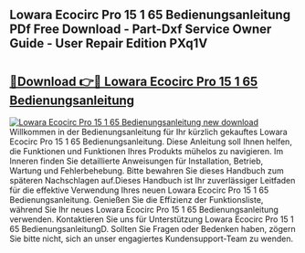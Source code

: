 ## Lowara Ecocirc Pro 15 1 65 Bedienungsanleitung PDf Free Download - Part-Dxf Service Owner Guide - User Repair Edition PXq1V

# <h2><a href="http://df35ruh.blite.top/?on=Lowara+Ecocirc+Pro+15+1+65+Bedienungsanleitung">🔗Download 👉🔴 Lowara Ecocirc Pro 15 1 65 Bedienungsanleitung</a></h2>

[![Lowara Ecocirc Pro 15 1 65 Bedienungsanleitung new download](https://i.imgur.com/lujVjoI.png)](http://df35ruh.blite.top/?on=Lowara+Ecocirc+Pro+15+1+65+Bedienungsanleitung)
Willkommen in der Bedienungsanleitung für Ihr kürzlich gekauftes Lowara Ecocirc Pro 15 1 65 Bedienungsanleitung. Diese Anleitung soll Ihnen helfen, die Funktionen und Funktionen Ihres Produkts mühelos zu navigieren. Im Inneren finden Sie detaillierte Anweisungen für Installation, Betrieb, Wartung und Fehlerbehebung. Bitte bewahren Sie dieses Handbuch zum späteren Nachschlagen auf.Dieses Handbuch ist Ihr zuverlässiger Leitfaden für die effektive Verwendung Ihres neuen Lowara Ecocirc Pro 15 1 65 Bedienungsanleitung. Genießen Sie die Effizienz der Funktionsliste, während Sie Ihr neues Lowara Ecocirc Pro 15 1 65 Bedienungsanleitung verwenden. Kontaktieren Sie uns für Unterstützung Lowara Ecocirc Pro 15 1 65 BedienungsanleitungD. Sollten Sie Fragen oder Bedenken haben, zögern Sie bitte nicht, sich an unser engagiertes Kundensupport-Team zu wenden.
